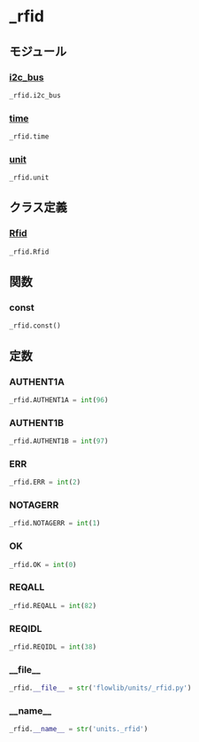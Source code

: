 # _rfid

## モジュール

### [i2c\_bus](../i2c_bus/)
```python
_rfid.i2c_bus
```

### [time](../time/)
```python
_rfid.time
```

### [unit](../unit/)
```python
_rfid.unit
```
## クラス定義
### [Rfid](../../class/_rfid.Rfid/)
```python
_rfid.Rfid
```
## 関数
### const
```python
_rfid.const()
```
## 定数
### AUTHENT1A
```python
_rfid.AUTHENT1A = int(96)
```
### AUTHENT1B
```python
_rfid.AUTHENT1B = int(97)
```
### ERR
```python
_rfid.ERR = int(2)
```
### NOTAGERR
```python
_rfid.NOTAGERR = int(1)
```
### OK
```python
_rfid.OK = int(0)
```
### REQALL
```python
_rfid.REQALL = int(82)
```
### REQIDL
```python
_rfid.REQIDL = int(38)
```
### \_\_file\_\_
```python
_rfid.__file__ = str('flowlib/units/_rfid.py')
```
### \_\_name\_\_
```python
_rfid.__name__ = str('units._rfid')
```
